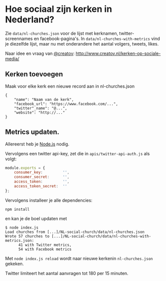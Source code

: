 # Hoe sociaal zijn kerken in Nederland?

Zie `data/nl-churches.json` voor de lijst met kerknamen, twitter-screennames en facebook-pagina's.
In `data/nl-churches-with-metrics` vind je diezelfde lijst, maar nu met onderandere het aantal volgers, tweets, likes.

Naar idee en vraag van <a href="https://twitter.com/creatov">@creatov</a>: http://www.creatov.nl/kerken-op-sociale-media/

## Kerken toevoegen

Maak voor elke kerk een nieuwe record aan in nl-churches.json
```
{
	"name": "Naam van de kerk",
	"facebook_url": "https://www.facebook.com/...",
	"twitter"_name": "@...",
	"website": "http://..."
}
```

## Metrics updaten.

Allereerst heb je [Node.js](http://nodejs.org/) nodig.

Vervolgens een twitter api-key, zet die in `apis/twitter-api-auth.js` als volgt:
```JavaScript
module.exports = {
    consumer_key:         '',
    consumer_secret:      '',
    access_token:         '',
    access_token_secret:  ''
};
```

Vervolgens installeer je alle dependencies:

```
npm install
```

en kan je de boel updaten met

```
$ node index.js
Load churches from [...]/NL-social-church/data/nl-churches.json
Wrote 57 churches to [...]/NL-social-church/data/nl-churches-with-metrics.json:
      41 with Twitter metrics,
      54 with Facebook metrics
```

Met `node index.js reload` wordt naar nieuwe kerkenin `nl-churches.json` gekeken.

Twitter limiteert het aantal aanvragen tot 180 per 15 minuten.
